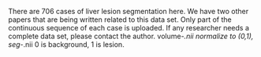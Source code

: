 There are 706 cases of liver lesion segmentation here. We have two other papers that are being written related to this data set. Only part of the continuous sequence of each case is uploaded. If any researcher needs a complete data set, please contact the author.
volume-*.nii normalize to (0,1), seg-*.nii 0 is background, 1 is lesion. 
